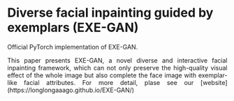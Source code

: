 # Diverse facial inpainting guided by exemplars (EXE-GAN)
Official PyTorch implementation of EXE-GAN.


<div style="text-align: justify"> This paper presents EXE-GAN, a novel diverse and interactive facial inpainting framework, which can not only preserve the high-quality visual effect of the whole image but also complete the face image with exemplar-like facial attributes.  For more detail, plase see our [website](https://longlongaaago.github.io/EXE-GAN/)</div>


